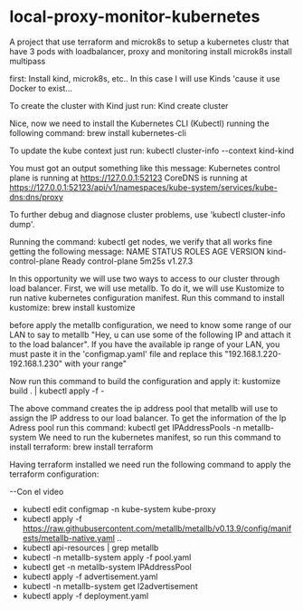 # local-proxy-monitor-kubernetes
A project that use terraform and microk8s to setup a kubernetes clustr that have 3 pods with loadbalancer, proxy and monitoring
install microk8s
install multipass


first:
Install kind, microk8s, etc.. 
In this case I will use Kinds 'cause it use Docker to exist...

To create the cluster with Kind just run: Kind create cluster

Nice, now we need to install the Kubernetes CLI (Kubectl) running the following command: brew install kubernetes-cli

To update the kube context just run: kubectl cluster-info --context kind-kind

You must got an output something like this message: 
Kubernetes control plane is running at https://127.0.0.1:52123
CoreDNS is running at https://127.0.0.1:52123/api/v1/namespaces/kube-system/services/kube-dns:dns/proxy

To further debug and diagnose cluster problems, use 'kubectl cluster-info dump'.


Running the command: kubectl get nodes, we verify that all works fine getting the following message:
NAME                 STATUS   ROLES           AGE     VERSION
kind-control-plane   Ready    control-plane   5m25s   v1.27.3


In this opportunity we will use two ways to access to our cluster through load balancer.
First, we will use metallb.
To do it, we will use Kustomize to run native kubernetes configuration manifest.
Run this command to install kustomize: 
    brew install kustomize

before apply the metallb configuration, we need to know some range of our LAN to say to metallb "Hey, u can use some of the following IP and attach it to the load balancer".
If you have the available ip range of your LAN, you must paste it in the 'configmap.yaml' file and replace this "192.168.1.220-192.168.1.230" with your range"

Now run this command to build the configuration and apply it:
kustomize build . | kubectl apply  -f -

The above command creates the ip address pool that metallb will use to assign the IP address to our load balancer.
To get the information of the Ip Adress pool run this command: kubectl get IPAddressPools -n metallb-system
We need to run the kubernetes manifest, so run this command to install terraform:
brew install terraform

Having terraform installed we need run the following command to apply the terraform configuration:



--Con el video
- kubectl edit configmap -n kube-system kube-proxy
- kubectl apply -f https://raw.githubusercontent.com/metallb/metallb/v0.13.9/config/manifests/metallb-native.yaml
..
- kubectl api-resources | grep metallb
- kubectl -n metallb-system apply -f pool.yaml
- kubectl get -n metallb-system IPAddressPool
- kubectl apply -f advertisement.yaml
- kubectl -n metallb-system get l2advertisement
- kubectl apply -f deployment.yaml